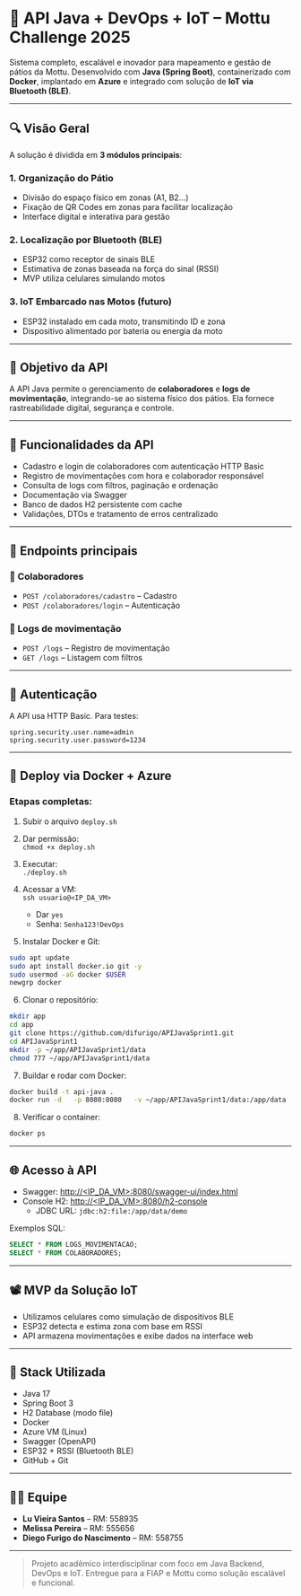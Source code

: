 
# 🛵 API Java + DevOps + IoT – Mottu Challenge 2025

Sistema completo, escalável e inovador para mapeamento e gestão de pátios da Mottu. Desenvolvido com **Java (Spring Boot)**, containerizado com **Docker**, implantado em **Azure** e integrado com solução de **IoT via Bluetooth (BLE)**.

---

## 🔍 Visão Geral

A solução é dividida em **3 módulos principais**:

### 1. Organização do Pátio
- Divisão do espaço físico em zonas (A1, B2...)
- Fixação de QR Codes em zonas para facilitar localização
- Interface digital e interativa para gestão

### 2. Localização por Bluetooth (BLE)
- ESP32 como receptor de sinais BLE
- Estimativa de zonas baseada na força do sinal (RSSI)
- MVP utiliza celulares simulando motos

### 3. IoT Embarcado nas Motos (futuro)
- ESP32 instalado em cada moto, transmitindo ID e zona
- Dispositivo alimentado por bateria ou energia da moto

---

## 🎯 Objetivo da API

A API Java permite o gerenciamento de **colaboradores** e **logs de movimentação**, integrando-se ao sistema físico dos pátios. Ela fornece rastreabilidade digital, segurança e controle.

---

## 🧩 Funcionalidades da API

- Cadastro e login de colaboradores com autenticação HTTP Basic
- Registro de movimentações com hora e colaborador responsável
- Consulta de logs com filtros, paginação e ordenação
- Documentação via Swagger
- Banco de dados H2 persistente com cache
- Validações, DTOs e tratamento de erros centralizado

---

## 🔑 Endpoints principais

### 👥 Colaboradores
- `POST /colaboradores/cadastro` – Cadastro
- `POST /colaboradores/login` – Autenticação

### 📑 Logs de movimentação
- `POST /logs` – Registro de movimentação
- `GET /logs` – Listagem com filtros

---

## 🔐 Autenticação

A API usa HTTP Basic. Para testes:

```properties
spring.security.user.name=admin
spring.security.user.password=1234
```

---

## 🐳 Deploy via Docker + Azure

### Etapas completas:

1. Subir o arquivo `deploy.sh`  
2. Dar permissão:  
   `chmod +x deploy.sh`  
3. Executar:  
   `./deploy.sh`  

4. Acessar a VM:  
   `ssh usuario@<IP_DA_VM>`  
   - Dar `yes`
   - Senha: `Senha123!DevOps`

5. Instalar Docker e Git:
```bash
sudo apt update
sudo apt install docker.io git -y
sudo usermod -aG docker $USER
newgrp docker
```

6. Clonar o repositório:
```bash
mkdir app
cd app
git clone https://github.com/difurigo/APIJavaSprint1.git
cd APIJavaSprint1
mkdir -p ~/app/APIJavaSprint1/data
chmod 777 ~/app/APIJavaSprint1/data
```

7. Buildar e rodar com Docker:
```bash
docker build -t api-java .
docker run -d   -p 8080:8080   -v ~/app/APIJavaSprint1/data:/app/data   --name api-java   api-java
```

8. Verificar o container:
```bash
docker ps
```

---

## 🌐 Acesso à API

- Swagger: [http://<IP_DA_VM>:8080/swagger-ui/index.html](http://<IP_DA_VM>:8080/swagger-ui/index.html)  
- Console H2: [http://<IP_DA_VM>:8080/h2-console](http://<IP_DA_VM>:8080/h2-console)  
  - JDBC URL: `jdbc:h2:file:/app/data/demo`

Exemplos SQL:
```sql
SELECT * FROM LOGS_MOVIMENTACAO;
SELECT * FROM COLABORADORES;
```

---

## 📽️ MVP da Solução IoT

- Utilizamos celulares como simulação de dispositivos BLE
- ESP32 detecta e estima zona com base em RSSI
- API armazena movimentações e exibe dados na interface web

---

## 🧠 Stack Utilizada

- Java 17
- Spring Boot 3
- H2 Database (modo file)
- Docker
- Azure VM (Linux)
- Swagger (OpenAPI)
- ESP32 + RSSI (Bluetooth BLE)
- GitHub + Git

---

## 🧑‍💻 Equipe

- **Lu Vieira Santos** – RM: 558935  
- **Melissa Pereira** – RM: 555656  
- **Diego Furigo do Nascimento** – RM: 558755  

---

> Projeto acadêmico interdisciplinar com foco em Java Backend, DevOps e IoT. Entregue para a FIAP e Mottu como solução escalável e funcional.
